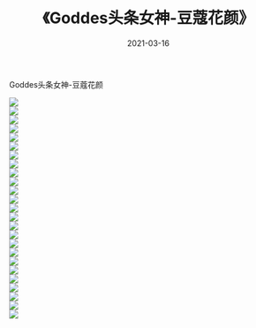﻿---
layout: post
title:  《Goddes头条女神-豆蔻花颜》
date:   2021-03-16
img: http://img.660000.xyz/Sharelink/网络美图/2021/Goddes头条女神-豆蔻花颜/000.jpg
categories: [美女, 清纯, 唯美]
---

Goddes头条女神-豆蔻花颜

  ![](http://img.660000.xyz/Sharelink/网络美图/2021/Goddes头条女神-豆蔻花颜/001.jpg) <br> ![](http://img.660000.xyz/Sharelink/网络美图/2021/Goddes头条女神-豆蔻花颜/002.jpg) <br> ![](http://img.660000.xyz/Sharelink/网络美图/2021/Goddes头条女神-豆蔻花颜/003.jpg) <br> ![](http://img.660000.xyz/Sharelink/网络美图/2021/Goddes头条女神-豆蔻花颜/004.jpg) <br> ![](http://img.660000.xyz/Sharelink/网络美图/2021/Goddes头条女神-豆蔻花颜/005.jpg) <br> ![](http://img.660000.xyz/Sharelink/网络美图/2021/Goddes头条女神-豆蔻花颜/006.jpg) <br> ![](http://img.660000.xyz/Sharelink/网络美图/2021/Goddes头条女神-豆蔻花颜/007.jpg) <br> ![](http://img.660000.xyz/Sharelink/网络美图/2021/Goddes头条女神-豆蔻花颜/008.jpg) <br> ![](http://img.660000.xyz/Sharelink/网络美图/2021/Goddes头条女神-豆蔻花颜/009.jpg) <br> ![](http://img.660000.xyz/Sharelink/网络美图/2021/Goddes头条女神-豆蔻花颜/010.jpg) <br> ![](http://img.660000.xyz/Sharelink/网络美图/2021/Goddes头条女神-豆蔻花颜/011.jpg) <br> ![](http://img.660000.xyz/Sharelink/网络美图/2021/Goddes头条女神-豆蔻花颜/012.jpg) <br> ![](http://img.660000.xyz/Sharelink/网络美图/2021/Goddes头条女神-豆蔻花颜/013.jpg) <br> ![](http://img.660000.xyz/Sharelink/网络美图/2021/Goddes头条女神-豆蔻花颜/014.jpg) <br> ![](http://img.660000.xyz/Sharelink/网络美图/2021/Goddes头条女神-豆蔻花颜/015.jpg) <br> ![](http://img.660000.xyz/Sharelink/网络美图/2021/Goddes头条女神-豆蔻花颜/016.jpg) <br> ![](http://img.660000.xyz/Sharelink/网络美图/2021/Goddes头条女神-豆蔻花颜/017.jpg) <br> ![](http://img.660000.xyz/Sharelink/网络美图/2021/Goddes头条女神-豆蔻花颜/018.jpg) <br> ![](http://img.660000.xyz/Sharelink/网络美图/2021/Goddes头条女神-豆蔻花颜/019.jpg) <br> ![](http://img.660000.xyz/Sharelink/网络美图/2021/Goddes头条女神-豆蔻花颜/020.jpg) <br> ![](http://img.660000.xyz/Sharelink/网络美图/2021/Goddes头条女神-豆蔻花颜/021.jpg) <br> ![](http://img.660000.xyz/Sharelink/网络美图/2021/Goddes头条女神-豆蔻花颜/022.jpg) <br> ![](http://img.660000.xyz/Sharelink/网络美图/2021/Goddes头条女神-豆蔻花颜/023.jpg) <br> ![](http://img.660000.xyz/Sharelink/网络美图/2021/Goddes头条女神-豆蔻花颜/024.jpg) <br> ![](http://img.660000.xyz/Sharelink/网络美图/2021/Goddes头条女神-豆蔻花颜/025.jpg) <br>